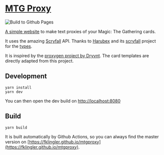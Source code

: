 # [MTG Proxy](https://fklingler.github.io/mtgproxy)

![Build to Github Pages](https://github.com/fklingler/mtgproxy/workflows/Build%20to%20Github%20Pages/badge.svg?branch=master)

[A simple website](https://fklingler.github.io/mtgproxy) to make text proxies of your Magic: The Gathering cards.

It uses the amazing [Scryfall](https://www.scryfall.com) API.
Thanks to [Harubex](https://github.com/Harubex) and its [scryfall](https://github.com/Harubex/scryfall) project for the [types](https://github.com/Harubex/scryfall/tree/master/src).

It is inspired by the [proxygen project by Dryvnt](https://gitlab.com/Dryvnt/proxygen). The card templates are directly adapted from this project.

## Development

`yarn install`  
`yarn dev`

You can then open the dev build on [http://localhost:8080](http://localhost:8080)

## Build

`yarn build`

It is built automatically by Github Actions, so you can always find the master version on [https://fklingler.github.io/mtgproxy](https://fklingler.github.io/mtgproxy).

